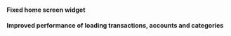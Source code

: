 #### Fixed home screen widget

#### Improved performance of loading transactions, accounts and categories
